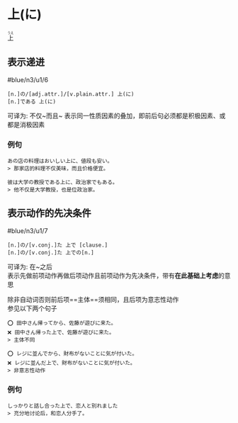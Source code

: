 # 上(に)

<ruby>上<rt>うえ</rt></ruby>
## 表示递进
 #blue/n3/u1/6 

```nihongo
[n.]の/[adj.attr.]/[v.plain.attr.] 上(に)
[n.]である 上(に)
```
可译为: 不仅~而且~
表示同一性质因素的叠加，即前后句必须都是积极因素、或都是消极因素

### 例句
```nihongo
あの店の料理はおいしい上に、値段も安い。
> 那家店的料理不仅美味，而且价格便宜。

彼は大学の教授である上に、政治家でもある。
> 他不仅是大学教授，也是位政治家。
```


## 表示动作的先决条件
 #blue/n3/u1/7 

```nihongo
[n.]の/[v.conj.]た 上で [clause.]
[n.]の/[v.conj.]た 上での[n.]
```

可译为: 在~之后  
表示先做前项动作再做后项动作且前项动作为先决条件，带有**在此基础上考虑**的意思  

除非自动词否则前后项==主体==须相同，且后项为意志性动作  
参见以下两个句子
```nihongo
⭕ 田中さん帰ってから、佐藤が遊びに来た。
❌ 田中さん帰った上で、佐藤が遊びに来た。
> 主体不同

⭕ レジに並んでから、財布がないことに気が付いた。
❌ レジに並んだ上で、財布がないことに気が付いた。
> 非意志性动作
```
### 例句
```nihongo
しっかりと話し合った上で、恋人と別れました
> 充分地讨论后，和恋人分手了。
```